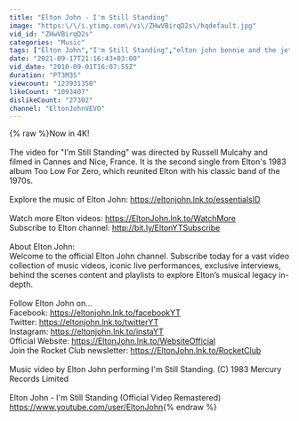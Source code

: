 ```yaml
---
title: "Elton John - I'm Still Standing"
image: "https:\/\/i.ytimg.com\/vi\/ZHwVBirqD2s\/hqdefault.jpg"
vid_id: "ZHwVBirqD2s"
categories: "Music"
tags: ["Elton John","I'm Still Standing","elton john bennie and the jets"]
date: "2021-09-17T21:16:43+03:00"
vid_date: "2010-09-01T16:07:55Z"
duration: "PT3M3S"
viewcount: "123931350"
likeCount: "1093407"
dislikeCount: "27302"
channel: "EltonJohnVEVO"
---
```

{% raw %}Now in 4K!<br /><br />The video for &quot;I'm Still Standing&quot; was directed by Russell Mulcahy and filmed in Cannes and Nice, France. It is the second single from Elton's 1983 album Too Low For Zero, which reunited Elton with his classic band of the 1970s.<br /><br />Explore the music of Elton John: <a rel="nofollow" target="blank" href="https://eltonjohn.lnk.to/essentialsID">https://eltonjohn.lnk.to/essentialsID</a><br /> <br />Watch more Elton videos: <a rel="nofollow" target="blank" href="https://EltonJohn.lnk.to/WatchMore">https://EltonJohn.lnk.to/WatchMore</a><br />Subscribe to Elton channel: <a rel="nofollow" target="blank" href="http://bit.ly/EltonYTSubscribe">http://bit.ly/EltonYTSubscribe</a><br /> <br />About Elton John: <br />Welcome to the official Elton John channel. Subscribe today for a vast video collection of music videos, iconic live performances, exclusive interviews, behind the scenes content and playlists to explore Elton’s musical legacy in-depth.<br /> <br />Follow Elton John on...<br />Facebook: <a rel="nofollow" target="blank" href="https://eltonjohn.lnk.to/facebookYT">https://eltonjohn.lnk.to/facebookYT</a><br />Twitter: <a rel="nofollow" target="blank" href="https://eltonjohn.lnk.to/twitterYT">https://eltonjohn.lnk.to/twitterYT</a><br />Instagram: <a rel="nofollow" target="blank" href="https://eltonjohn.lnk.to/instaYT">https://eltonjohn.lnk.to/instaYT</a><br />Official Website: <a rel="nofollow" target="blank" href="https://EltonJohn.lnk.to/WebsiteOfficial">https://EltonJohn.lnk.to/WebsiteOfficial</a><br />Join the Rocket Club newsletter: <a rel="nofollow" target="blank" href="https://EltonJohn.lnk.to/RocketClub">https://EltonJohn.lnk.to/RocketClub</a><br /> <br />Music video by Elton John performing I'm Still Standing. (C) 1983 Mercury Records Limited<br /><br />Elton John - I'm Still Standing (Official Video Remastered)<br /><a rel="nofollow" target="blank" href="https://www.youtube.com/user/EltonJohn">https://www.youtube.com/user/EltonJohn</a>{% endraw %}

